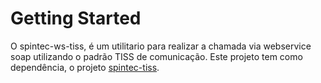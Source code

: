 # Getting Started
O spintec-ws-tiss, é um utilitario para realizar a chamada via webservice soap utilizando o padrão TISS de comunicação. Este projeto tem como dependência, o projeto [spintec-tiss](http://github.com/marcelorafaelfeil/spintec-tiss).
